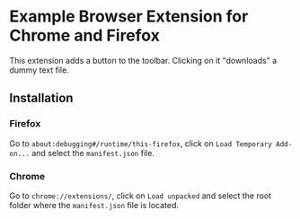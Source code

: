 # Example Browser Extension for Chrome and Firefox

This extension adds a button to the toolbar.
Clicking on it "downloads" a dummy text file.

## Installation

### Firefox

Go to `about:debugging#/runtime/this-firefox`, click on `Load Temporary Add-on...` and select the `manifest.json` file.


### Chrome

Go to `chrome://extensions/`, click on `Load unpacked` and select the root folder where the `manifest.json` file is located. 
